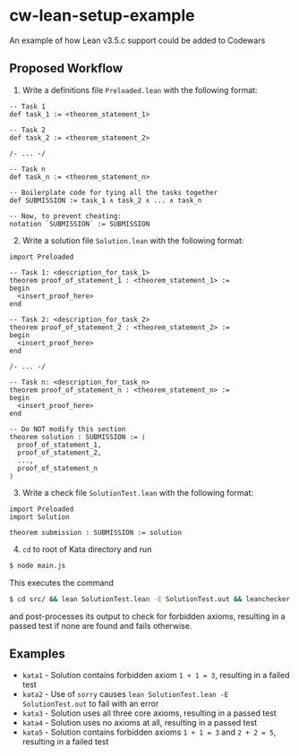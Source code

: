 # cw-lean-setup-example

An example of how Lean v3.5.c support could be added to Codewars

## Proposed Workflow

1. Write a definitions file `Preloaded.lean` with the following format:

  ```lean
  -- Task 1
  def task_1 := <theorem_statement_1>

  -- Task 2
  def task_2 := <theorem_statement_2>

  /- ... -/

  -- Task n
  def task_n := <theorem_statement_n>

  -- Boilerplate code for tying all the tasks together
  def SUBMISSION := task_1 ∧ task_2 ∧ ... ∧ task_n

  -- Now, to prevent cheating:
  notation `SUBMISSION` := SUBMISSION
  ```
2. Write a solution file `Solution.lean` with the following format:

  ```lean
  import Preloaded

  -- Task 1: <description_for_task_1>
  theorem proof_of_statement_1 : <theorem_statement_1> :=
  begin
    <insert_proof_here>
  end

  -- Task 2: <description_for_task_2>
  theorem proof_of_statement_2 : <theorem_statement_2> :=
  begin
    <insert_proof_here>
  end

  /- ... -/

  -- Task n: <description_for_task_n>
  theorem proof_of_statement_n : <theorem_statement_n> :=
  begin
    <insert_proof_here>
  end

  -- Do NOT modify this section
  theorem solution : SUBMISSION := ⟨
    proof_of_statement_1,
    proof_of_statement_2,
    ...,
    proof_of_statement_n
  ⟩
  ```
3. Write a check file `SolutionTest.lean` with the following format:

  ```lean
  import Preloaded
  import Solution

  theorem submission : SUBMISSION := solution
  ```
4. `cd` to root of Kata directory and run

  ```bash
  $ node main.js
  ```

  This executes the command

  ```bash
  $ cd src/ && lean SolutionTest.lean -E SolutionTest.out && leanchecker SolutionTest.out submission
  ```

  and post-processes its output to check for forbidden axioms, resulting in a passed test if none are found and fails otherwise.

## Examples

- `kata1` - Solution contains forbidden axiom `1 + 1 = 3`, resulting in a failed test
- `kata2` - Use of `sorry` causes `lean SolutionTest.lean -E SolutionTest.out` to fail with an error
- `kata3` - Solution uses all three core axioms, resulting in a passed test
- `kata4` - Solution uses no axioms at all, resulting in a passed test
- `kata5` - Solution contains forbidden axioms `1 + 1 = 3` and `2 + 2 = 5`, resulting in a failed test
